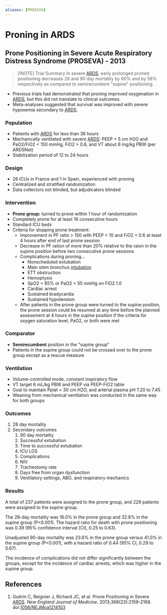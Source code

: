 ```yaml
---
aliases: [PROSEVA]
---
```

# Proning in ARDS
## Prone Positioning in Severe Acute Respiratory Distress Syndrome (PROSEVA) - 2013

> [!NOTE] Trial Summary
> In severe [ARDS](Acute%20Respiratory%20Distress%20Syndrome.md), early prolonged proned positioning decreases 28 and 90 day mortality by 60% and by 56% respectively as compared to semirecumbent "supine" positioning.

*   Previous trials had demonstrated that proning improved oxygenation in [ARDS](Acute%20Respiratory%20Distress%20Syndrome.md), but this did not translate to clinical outcomes.
*   Meta-analyses suggested that survival was improved with severe hypoxemia secondary to [ARDS](Acute%20Respiratory%20Distress%20Syndrome.md).

### Population
*   Patients with [ARDS](Acute%20Respiratory%20Distress%20Syndrome.md) for less than 36 hours
*   Mechanically ventilated with severe [ARDS](Acute%20Respiratory%20Distress%20Syndrome.md): PEEP > 5 cm H2O and PaO2/FiO2 < 150 mmHg, FiO2 \> 0.6, and VT about 6 mg/kg PBW (per ARDSNet)
*   Stabilization period of 12 to 24 hours

### Design
*   26 ICUs in France and 1 in Spain, experienced with proning
*   Centralized and stratified randomization
*   Data collectors not blinded, but adjudicators blinded

### Intervention
*   **Prone group:** turned to prone within 1 hour of randomization
*   Completely prone for at least 16 consecutive hours
*   Standard ICU beds
*   Criteria for stopping prone treatment:
    *   Improvement in PF ratio > 150 with PEEP < 10 and FiO2 < 0.6 at least 4 hours after end of last prone session
    *   Decrease in PF ration of more than 20% relative to the raion in the supine position before two consecutive prone sessions
    *   Complications during proning…
        *   Nonscheduled extubation
        *   Main stem bronchus [intubation](../Procedures/Intubation.md)
        *   ETT obstruction
        *   Hemoptysis
        *   SpO2 < 85% or PaO2 < 55 mmHg on FiO2 1.0
        *   Cardiac arrest
        *   Sustained bradycardia
        *   Sustained hypotension
    *   After patients in the prone group were turned to the supine position, the prone session could be resumed at any time before the planned assessment at 4 hours in the supine position if the criteria for oxygen saturation level, PaO2, or both were met

### Comparator
*   **Semirecumbent** position in the "supine group"
*   Patients in the supine group could not be crossed over to the prone group except as a rescue measure

### Ventilation
*   Volume-controlled mode, constant inspiratory flow
*   VT target 6 mL/kg PBW and PEEP via PEEP-FiO2 table
*   Goal to maintain Pplat < 30 cm H2O, and arterial plasma pH 7.20 to 7.45
*   Weaning from mechanical ventilation was conducted in the same way for both groups

### Outcomes
1.  28 day mortality
2.  Secondary outcomes
    1.  90 day mortality
    2.  Successful extubation
    3.  Time to successful extubation
    4.  ICU LOS
    5.  Complications
    6.  NIV
    7.  Tracheotomy rate
    8.  Days free from organ dysfunction
    9.  Ventilatory settings, ABG, and respiratory mechanics

### Results
A total of 237 patients were assigned to the prone group, and 229 patients were assigned to the supine group.

The 28-day mortality was 16.0% in the prone group and 32.8% in the supine group (P<0.001). The hazard ratio for death with prone positioning was 0.39 (95% confidence interval \[CI\], 0.25 to 0.63).

Unadjusted 90-day mortality was 23.6% in the prone group versus 41.0% in the supine group (P<0.001), with a hazard ratio of 0.44 (95% CI, 0.29 to 0.67).

The incidence of complications did not differ significantly between the groups, except for the incidence of cardiac arrests, which was higher in the supine group.

## References
1.  Guérin C, Reignier J, Richard JC, et al. Prone Positioning in Severe [ARDS](Acute%20Respiratory%20Distress%20Syndrome.md). _New England Journal of Medicine_. 2013;368(23):2159-2168. doi:[1056/NEJMoa1214103](https://doi.org/10.1056/NEJMoa1214103)